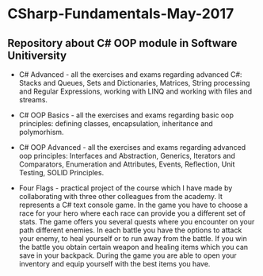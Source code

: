 # CSharp-Fundamentals-May-2017

## Repository about C# OOP module in Software Unitiversity

- C# Advanced - all the exercises and exams regarding advanced C#: Stacks and Queues, Sets and Dictionaries, Matrices, String processing and Regular Expressions, working with LINQ and working with files and streams.

- C# OOP Basics - all the exercises and exams regarding basic oop principles: defining classes, encapsulation, inheritance and polymorhism. 

- C# OOP Advanced - all the exercises and exams regarding advanced oop principles: Interfaces and Abstraction, Generics, Iterators and Comparators, Enumeration and Attributes, Events, Reflection, Unit Testing, SOLID Principles.

- Four Flags - practical project of the course which I have made by collaborating with three other colleagues from the academy. It represents a C# text console game. In the game you have to choose a race for your hero where each race can provide you a different set of stats. The game offers you several quests where you encounter on your path different enemies. In each battle you have the options to attack your enemy, to heal yourself or to run away from the battle. If you win the battle you obtain certain weapon and healing items which you can save in your backpack. During the game you are able to open your inventory and equip yourself with the best items you have.

